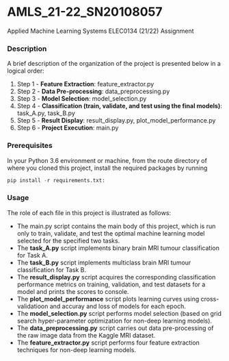 # AMLS_21-22_SN20108057
Applied Machine Learning Systems ELEC0134 (21/22) Assignment

### Description

A brief description of the organization of the project is presented below in a logical order: 

1. Step 1 - **Feature Extraction**: feature_extractor.py
1. Step 2 - **Data Pre-processing**: data_preprocessing.py
1. Step 3 - **Model Selection**: model_selection.py
1. Step 4 - **Classification (train, validate, and test using the final models)**: task_A.py, task_B.py 
1. Step 5 - **Result Display**: result_display.py, plot_model_performance.py
1. Step 6 - **Project Execution**: main.py

### Prerequisites

In your Python 3.6 environment or machine, from the route directory of where you
cloned this project, install the required packages by running 

```python
pip install -r requirements.txt:
```

### Usage

The role of each file in this project is illustrated as follows:

* The main.py script contains the main body of this project, which is run only to train, validate, and test the optimal machine learning model selected for the specified two tasks. 
* The **task_A.py** script implements binary brain MRI tumour classification for Task A.
* The **task_B.py** script implements multiclass brain MRI tumour classification for Task B.
* The **result_display.py** script acquires the corresponding classification performance metrics on training, validation, and test datasets for a model and prints the scores to console.
* The **plot_model_performance** script plots learning curves using cross-validatioon and accuray and loss of models for each epoch.
* The **model_selection.py** script performs model selection (based on grid search hyper-parameter optimization for non-deep learning models).
* The **data_preprocessing.py** script carries out data pre-processing of the raw image data from the Kaggle MRI dataset.
* The **feature_extractor.py** script performs four feature extraction techniques for non-deep learning models.


